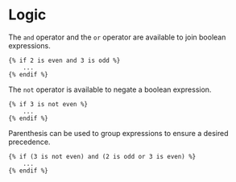 # Logic

The `and` operator and the `or` operator are available to join boolean expressions.
```twig
{% if 2 is even and 3 is odd %}
	...
{% endif %}
```
The `not` operator is available to negate a boolean expression.
```twig
{% if 3 is not even %}
	...
{% endif %}
```
Parenthesis can be used to group expressions to ensure a desired precedence.
```twig
{% if (3 is not even) and (2 is odd or 3 is even) %}
	...
{% endif %}
```